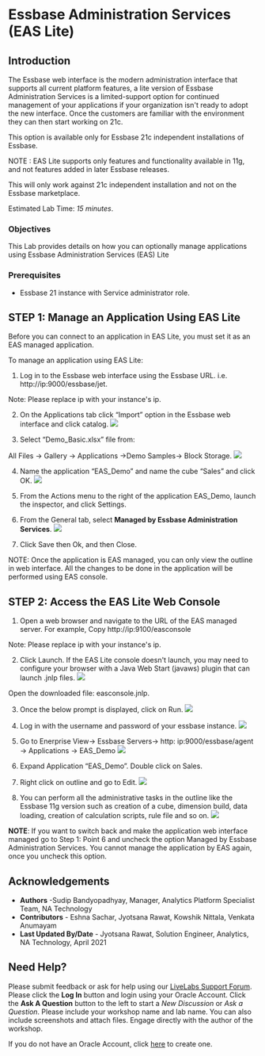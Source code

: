 # Essbase Administration Services (EAS Lite)

## Introduction

The Essbase web interface is the modern administration interface that supports all current platform features, a lite version of Essbase Administration Services is a limited-support option for continued management of your applications if your organization isn't ready to adopt the new interface. Once the customers are familiar with the environment they can then start working on 21c.

This option is available only for Essbase 21c independent installations of Essbase.

NOTE : EAS Lite supports only features and functionality available in 11g, and not features added in later Essbase releases.

This will only work against 21c independent installation and not on the Essbase marketplace.


Estimated Lab Time: *15 minutes*.

### Objectives

This Lab provides details on how you can optionally manage applications using Essbase Administration Services (EAS) Lite

### Prerequisites

* Essbase 21 instance with Service administrator role.


## **STEP 1:** Manage an Application Using EAS Lite

Before you can connect to an application in EAS Lite, you must set it as an EAS managed application.

To manage an application using EAS Lite:

1.	Log in to the Essbase web interface using the Essbase URL. i.e. http://ip:9000/essbase/jet.
  
   Note: Please replace ip with your instance's ip.

2.	On the Applications tab click “Import” option in the Essbase web interface and click catalog. 
   ![](./images/EAS_0.png)


3.	Select “Demo_Basic.xlsx” file from:

   All Files -> Gallery -> Applications ->Demo Samples-> Block Storage.
   ![](./images/EAS_1.png)


4.	Name the application “EAS_Demo” and name the cube “Sales” and click OK.
   ![](./images/EAS_2.png)

5.	From the Actions menu to the right of the application EAS_Demo, launch the inspector, and click Settings.

6.	From the General tab, select **Managed by Essbase Administration Services**.
   ![](./images/EAS_3.png)

7.	Click Save then Ok, and then Close.

   NOTE: Once the application is EAS managed, you can only view the outline in web interface. All the changes to be done in the application will be performed using EAS console.

## **STEP 2:** Access the EAS Lite Web Console 

1.	Open a web browser and navigate to the URL of the EAS managed server. For example,
   Copy http://ip:9100/easconsole

   Note: Please replace ip with your instance's ip.

2.	Click Launch. If the EAS Lite console doesn't launch, you may need to configure your browser with a Java Web Start (javaws) plugin that can launch .jnlp files.
   ![](./images/EAS_4.png)

   Open the downloaded file: easconsole.jnlp. 
   
3. Once the below prompt is displayed, click on Run.
   ![](./images/eas_run_prompt.png)
   

4.	Log in with the username and password of your essbase instance.
   ![](./images/EAS_5.png)

5.	Go to Enerprise View-> Essbase Servers-> http: ip:9000/essbase/agent -> Applications -> EAS_Demo
   ![](./images/EAS_6.png)

6.	Expand Application “EAS_Demo”. Double click on Sales.

7.	Right click on outline and go to Edit.
   ![](./images/EAS_7.png)


8.	You can perform all the administrative tasks in the outline like the Essbase 11g version such as creation of a cube, dimension build, data loading, creation of calculation scripts, rule file and so on. 
   ![](./images/EAS_8.png)

   **NOTE**: If you want to switch back and make the application web interface managed go to Step 1: Point 6 and uncheck the option Managed by Essbase Administration Services. You cannot manage the application by EAS again, once you uncheck this option.



## Acknowledgements
* **Authors** -Sudip Bandyopadhyay, Manager, Analytics Platform Specialist Team, NA Technology
* **Contributors** - Eshna Sachar, Jyotsana Rawat, Kowshik Nittala, Venkata Anumayam
* **Last Updated By/Date** - Jyotsana Rawat, Solution Engineer, Analytics, NA Technology, April 2021

## Need Help?
Please submit feedback or ask for help using our [LiveLabs Support Forum](https://community.oracle.com/tech/developers/categories/oracle-analytics-cloud). Please click the **Log In** button and login using your Oracle Account. Click the **Ask A Question** button to the left to start a *New Discussion* or *Ask a Question*.  Please include your workshop name and lab name.  You can also include screenshots and attach files.  Engage directly with the author of the workshop.

If you do not have an Oracle Account, click [here](https://profile.oracle.com/myprofile/account/create-account.jspx) to create one.
